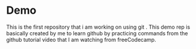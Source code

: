 #  Demo

This is the first repository that i am working on using git . This demo rep is basically created by me to learn github  by practicing commands from the 
github tutorial video that I am watching from freeCodecamp.
